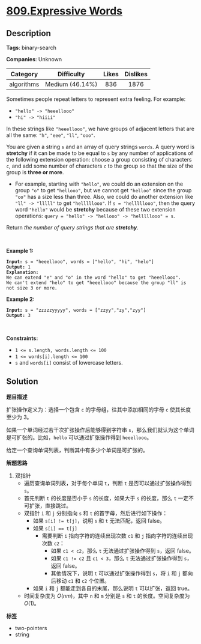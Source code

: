 # [809.Expressive Words](https://leetcode.com/problems/expressive-words/description/)

## Description

**Tags**: binary-search

**Companies**: Unknown

|  Category  |   Difficulty    | Likes | Dislikes |
| :--------: | :-------------: | :---: | :------: |
| algorithms | Medium (46.14%) |  836  |   1876   |

<p>Sometimes people repeat letters to represent extra feeling. For example:</p>
<ul>
  <li><code>&quot;hello&quot; -&gt; &quot;heeellooo&quot;</code></li>
  <li><code>&quot;hi&quot; -&gt; &quot;hiiii&quot;</code></li>
</ul>
<p>In these strings like <code>&quot;heeellooo&quot;</code>, we have groups of adjacent letters that are all the same: <code>&quot;h&quot;</code>, <code>&quot;eee&quot;</code>, <code>&quot;ll&quot;</code>, <code>&quot;ooo&quot;</code>.</p>
<p>You are given a string <code>s</code> and an array of query strings <code>words</code>. A query word is <strong>stretchy</strong> if it can be made to be equal to <code>s</code> by any number of applications of the following extension operation: choose a group consisting of characters <code>c</code>, and add some number of characters <code>c</code> to the group so that the size of the group is <strong>three or more</strong>.</p>
<ul>
  <li>For example, starting with <code>&quot;hello&quot;</code>, we could do an extension on the group <code>&quot;o&quot;</code> to get <code>&quot;hellooo&quot;</code>, but we cannot get <code>&quot;helloo&quot;</code> since the group <code>&quot;oo&quot;</code> has a size less than three. Also, we could do another extension like <code>&quot;ll&quot; -&gt; &quot;lllll&quot;</code> to get <code>&quot;helllllooo&quot;</code>. If <code>s = &quot;helllllooo&quot;</code>, then the query word <code>&quot;hello&quot;</code> would be <strong>stretchy</strong> because of these two extension operations: <code>query = &quot;hello&quot; -&gt; &quot;hellooo&quot; -&gt; &quot;helllllooo&quot; = s</code>.</li>
</ul>
<p>Return <em>the number of query strings that are <strong>stretchy</strong></em>.</p>
<p>&nbsp;</p>
<p><strong class="example">Example 1:</strong></p>
<pre><code><strong>Input:</strong> s = &quot;heeellooo&quot;, words = [&quot;hello&quot;, &quot;hi&quot;, &quot;helo&quot;]
<strong>Output:</strong> 1
<strong>Explanation:</strong>
We can extend &quot;e&quot; and &quot;o&quot; in the word &quot;hello&quot; to get &quot;heeellooo&quot;.
We can&#39;t extend &quot;helo&quot; to get &quot;heeellooo&quot; because the group &quot;ll&quot; is not size 3 or more.</code></pre>
<p><strong class="example">Example 2:</strong></p>
<pre><code><strong>Input:</strong> s = &quot;zzzzzyyyyy&quot;, words = [&quot;zzyy&quot;,&quot;zy&quot;,&quot;zyy&quot;]
<strong>Output:</strong> 3</code></pre>
<p>&nbsp;</p>
<p><strong>Constraints:</strong></p>
<ul>
  <li><code>1 &lt;= s.length, words.length &lt;= 100</code></li>
  <li><code>1 &lt;= words[i].length &lt;= 100</code></li>
  <li><code>s</code> and <code>words[i]</code> consist of lowercase letters.</li>
</ul>

## Solution

**题目描述**

扩张操作定义为：选择一个包含 `c` 的字母组，往其中添加相同的字母 `c` 使其长度至少为 3。

如果一个单词经过若干次扩张操作后能够得到字符串 `s`，那么我们就认为这个单词是可扩张的。比如，`hello` 可以通过扩张操作得到 `heeellooo`。

给定一个查询单词列表，判断其中有多少个单词是可扩张的。

**解题思路**

1. 双指针
   - 遍历查询单词列表，对于每个单词 `t`，判断 `t` 是否可以通过扩张操作得到 `s`。
   - 首先判断 `t` 的长度是否小于 `s` 的长度，如果大于 `s` 的长度，那么 `t` 一定不可扩张，直接跳过。
   - 双指针 `i` 和 `j` 分别指向 `s` 和 `t` 的首字母，然后进行如下操作：
     - 如果 `s[i] != t[j]`，说明 `s` 和 `t` 无法匹配，返回 false。
     - 如果 `s[i] == t[j]`
       - 需要判断 `i` 指向字符的连续出现次数 `c1` 和 `j` 指向字符的连续出现次数 `c2`：
         - 如果 `c1 < c2`，那么 `t` 无法通过扩张操作得到 `s`，返回 false。
         - 如果 `c1 != c2` 且 `c1 < 3`，那么 `t` 无法通过扩张操作得到 `s`，返回 false。
         - 其他情况下，说明 `t` 可以通过扩张操作得到 `s`，将 `i` 和 `j` 都向后移动 `c1` 和 `c2` 个位置。
     - 如果 `i` 和 `j` 都能走到各自的末尾，那么说明 `t` 可以扩张，返回 true。
   - 时间复杂度为 $O(nm)$，其中 `n` 和 `m` 分别是 `s` 和 `t` 的长度。空间复杂度为 $O(1)$。

**标签**

- two-pointers
- string
